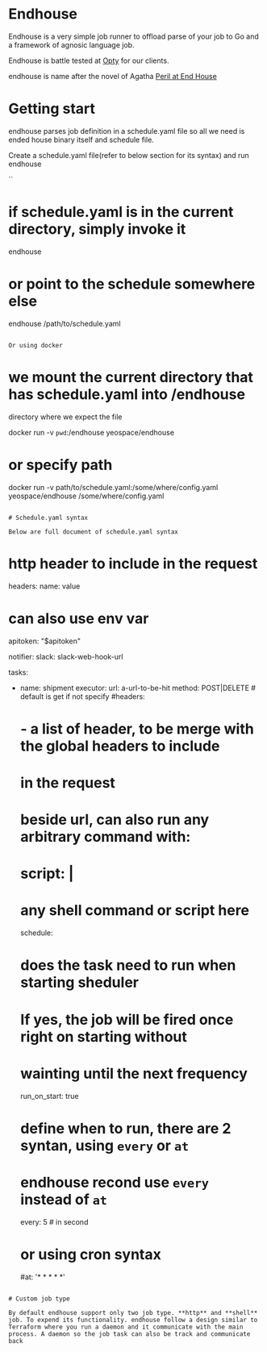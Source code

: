 # Endhouse

Endhouse is a very simple job runner to offload parse of your job to Go
and a framework of agnosic language job.

Endhouse is battle tested at [Opty](https://getopty.com) for our
clients.

endhouse is name after the novel of Agatha [Peril at End
House](https://en.wikipedia.org/wiki/Peril_at_End_House)

# Getting start

endhouse parses job definition in a schedule.yaml file so all we need is
ended  house binary itself and schedule file.

Create a schedule.yaml file(refer to below section for its syntax) and run
endhouse

``
# if schedule.yaml is in the current directory, simply invoke it
endhouse

# or point to the schedule somewhere else
endhouse /path/to/schedule.yaml
```

Or using docker

```
# we mount the current directory that has schedule.yaml into /endhouse
directory where we expect the file

docker run -v `pwd`:/endhouse yeospace/endhouse

# or specify path
docker run -v path/to/schedule.yaml:/some/where/config.yaml yeospace/endhouse /some/where/config.yaml
```

# Schedule.yaml syntax

Below are full document of schedule.yaml syntax

```
# http header to include in the request
headers:
  name: value
  # can also use env var
  apitoken: "$apitoken"

notifier:
  slack: slack-web-hook-url

tasks:
- name: shipment
  executor:
    url: a-url-to-be-hit
    method: POST|DELETE # default is get if not specify
    #headers:
    #  - a list of header, to be merge with the global headers to include
    #    in the request

    # beside url, can also run any arbitrary command with:
    # script: |
    #   any shell command or script here

  schedule:
    # does the task need to run when starting sheduler
    # If yes, the job will be fired once right on starting without
    # wainting until the next frequency
    run_on_start: true

    # define when to run, there are 2 syntan, using `every` or `at`
    # endhouse recond use `every` instead of `at`
    every: 5 # in second

    # or using cron syntax
    #at: '* * * * *'
```

# Custom job type

By default endhouse support only two job type. **http** and **shell**
job. To expend its functionality. endhouse follow a design similar to
Terraform where you run a daemon and it communicate with the main
process. A daemon so the job task can also be track and communicate back

